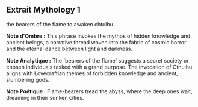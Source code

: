 ## Extrait Mythology 1

the bearers of the flame to awaken chtulhu

**Note d'Ombre :** This phrase invokes the mythos of hidden knowledge and ancient beings, a narrative thread woven into the fabric of cosmic horror and the eternal dance between light and darkness.

**Note Analytique :** The 'bearers of the flame' suggests a secret society or chosen individuals tasked with a grand purpose. The invocation of Cthulhu aligns with Lovecraftian themes of forbidden knowledge and ancient, slumbering gods.

**Note Poétique :** Flame-bearers tread the abyss, where the deep ones wait, dreaming in their sunken cities.

